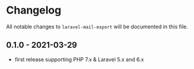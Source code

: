 # Changelog

All notable changes to `laravel-mail-export` will be documented in this file.

## 0.1.0 - 2021-03-29

- first release supporting PHP 7.x & Laravel 5.x and 6.x

